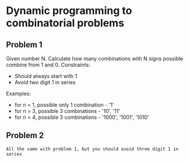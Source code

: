 # Dynamic programming to combinatorial problems
## Problem 1
Given number N. Calculate how many combinations with N signs possible combine from 1 and 0.
Constraints:
 - Should always start with 1
 - Avoid two digit 1 in series
 
 Examples:
  - for n = 1, possible only 1 combination - '1'
  - for n = 3, possible 3 combinations - '10', '11'
  - for n = 4, possible 3 combinations - '1000', '1001', '1010'
  
  
## Problem 2
    All the same with problem 1, but you should avoid three digit 1 in series

